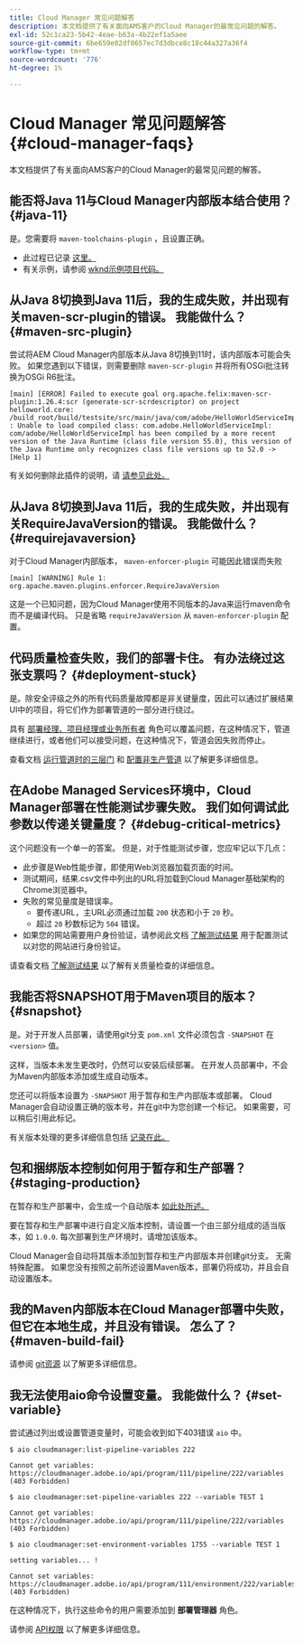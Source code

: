 ```yaml
---
title: Cloud Manager 常见问题解答
description: 本文档提供了有关面向AMS客户的Cloud Manager的最常见问题的解答。
exl-id: 52c1ca23-5b42-4eae-b63a-4b22ef1a5aee
source-git-commit: 6be659e02df0657ec7d3dbce8c18c44a327a36f4
workflow-type: tm+mt
source-wordcount: '776'
ht-degree: 1%

---
```



# Cloud Manager 常见问题解答 {#cloud-manager-faqs}

本文档提供了有关面向AMS客户的Cloud Manager的最常见问题的解答。

## 能否将Java 11与Cloud Manager内部版本结合使用？ {#java-11}

是。您需要将 `maven-toolchains-plugin` ，且设置正确。

* 此过程已记录 [这里。](/help/getting-started/using-the-wizard.md)
* 有关示例，请参阅 [wknd示例项目代码。](https://github.com/adobe/aem-guides-wknd/commit/6cb5238cb6b932735dcf91b21b0d835ae3a7fe75)

## 从Java 8切换到Java 11后，我的生成失败，并出现有关maven-scr-plugin的错误。 我能做什么？ {#maven-src-plugin}

尝试将AEM Cloud Manager内部版本从Java 8切换到11时，该内部版本可能会失败。 如果您遇到以下错误，则需要删除 `maven-scr-plugin` 并将所有OSGi批注转换为OSGi R6批注。

```text
[main] [ERROR] Failed to execute goal org.apache.felix:maven-scr-plugin:1.26.4:scr (generate-scr-scrdescriptor) on project helloworld.core: /build_root/build/testsite/src/main/java/com/adobe/HelloWorldServiceImpl.java : Unable to load compiled class: com.adobe.HelloWorldServiceImpl: com/adobe/HelloWorldServiceImpl has been compiled by a more recent version of the Java Runtime (class file version 55.0), this version of the Java Runtime only recognizes class file versions up to 52.0 -> [Help 1]
```

有关如何删除此插件的说明，请 [请参见此处。](https://cqdump.wordpress.com/2019/01/03/from-scr-annotations-to-osgi-annotations/)

## 从Java 8切换到Java 11后，我的生成失败，并出现有关RequireJavaVersion的错误。 我能做什么？ {#requirejavaversion}

对于Cloud Manager内部版本， `maven-enforcer-plugin` 可能因此错误而失败

```text
[main] [WARNING] Rule 1: org.apache.maven.plugins.enforcer.RequireJavaVersion
```

这是一个已知问题，因为Cloud Manager使用不同版本的Java来运行maven命令而不是编译代码。 只是省略 `requireJavaVersion` 从 `maven-enforcer-plugin` 配置。

## 代码质量检查失败，我们的部署卡住。 有办法绕过这张支票吗？ {#deployment-stuck}

是。除安全评级之外的所有代码质量故障都是非关键量度，因此可以通过扩展结果UI中的项目，将它们作为部署管道的一部分进行绕过。

具有 [部署经理、项目经理或业务所有者](/help/requirements/users-and-roles.md#role-definitions) 角色可以覆盖问题，在这种情况下，管道继续进行，或者他们可以接受问题，在这种情况下，管道会因失败而停止。

查看文档 [运行管道时的三层门](/help/using/code-quality-testing.md#three-tier-gates-while-running-a-pipeline) 和 [配置非生产管道](/help/using/non-production-pipelines.md#understanding-the-flow) 以了解更多详细信息。

## 在Adobe Managed Services环境中，Cloud Manager部署在性能测试步骤失败。 我们如何调试此参数以传递关键量度？ {#debug-critical-metrics}

这个问题没有一个单一的答案。 但是，对于性能测试步骤，您应牢记以下几点：

* 此步骤是Web性能步骤，即使用Web浏览器加载页面的时间。
* 测试期间，结果.csv文件中列出的URL将加载到Cloud Manager基础架构的Chrome浏览器中。
* 失败的常见量度是错误率。
   * 要传递URL，主URL必须通过加载 `200` 状态和小于 `20` 秒。
   * 超过 `20` 秒数标记为 `504` 错误。
* 如果您的网站需要用户身份验证，请参阅此文档 [了解测试结果](/help/using/code-quality-testing.md#authenticated-performance-testing) 用于配置测试以对您的网站进行身份验证。

请查看文档 [了解测试结果](/help/using/code-quality-testing.md) 以了解有关质量检查的详细信息。

## 我能否将SNAPSHOT用于Maven项目的版本？ {#snapshot}

是。对于开发人员部署，请使用git分支 `pom.xml` 文件必须包含 `-SNAPSHOT` 在 `<version>` 值。

这样，当版本未发生更改时，仍然可以安装后续部署。 在开发人员部署中，不会为Maven内部版本添加或生成自动版本。

您还可以将版本设置为 `-SNAPSHOT` 用于暂存和生产内部版本或部署。 Cloud Manager会自动设置正确的版本号，并在git中为您创建一个标记。 如果需要，可以稍后引用此标记。

有关版本处理的更多详细信息包括 [记录在此。](https://experienceleague.adobe.com/docs/experience-manager-cloud-service/content/implementing/using-cloud-manager/managing-code/project-version-handling.html)

## 包和捆绑版本控制如何用于暂存和生产部署？ {#staging-production}

在暂存和生产部署中，会生成一个自动版本 [如此处所述。](/help/managing-code/maven-project-version.md)

要在暂存和生产部署中进行自定义版本控制，请设置一个由三部分组成的适当版本，如 `1.0.0`. 每次部署到生产环境时，请增加该版本。

Cloud Manager会自动将其版本添加到暂存和生产内部版本并创建git分支。 无需特殊配置。 如果您没有按照之前所述设置Maven版本，部署仍将成功，并且会自动设置版本。

## 我的Maven内部版本在Cloud Manager部署中失败，但它在本地生成，并且没有错误。 怎么了？ {#maven-build-fail}

请参阅 [git资源](https://github.com/cqsupport/cloud-manager/blob/main/cm-build-step-fails.md) 以了解更多详细信息。

## 我无法使用aio命令设置变量。 我能做什么？ {#set-variable}

尝试通过列出或设置管道变量时，可能会收到如下403错误 `aio` 中。

```shell
$ aio cloudmanager:list-pipeline-variables 222

Cannot get variables: https://cloudmanager.adobe.io/api/program/111/pipeline/222/variables (403 Forbidden)

$ aio cloudmanager:set-pipeline-variables 222 --variable TEST 1

Cannot get variables: https://cloudmanager.adobe.io/api/program/111/pipeline/222/variables (403 Forbidden)

$ aio cloudmanager:set-environment-variables 1755 --variable TEST 1

setting variables... !

Cannot set variables: https://cloudmanager.adobe.io/api/program/111/environment/222/variables (403 Forbidden)
```

在这种情况下，执行这些命令的用户需要添加到 **部署管理器** 角色。

请参阅 [API权限](https://developer.adobe.com/experience-cloud/cloud-manager/guides/getting-started/permissions/) 以了解更多详细信息。
